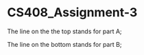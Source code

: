 # CS408_Assignment-3
The line on the the top stands for part A;

The line on the bottom stands for part B;

